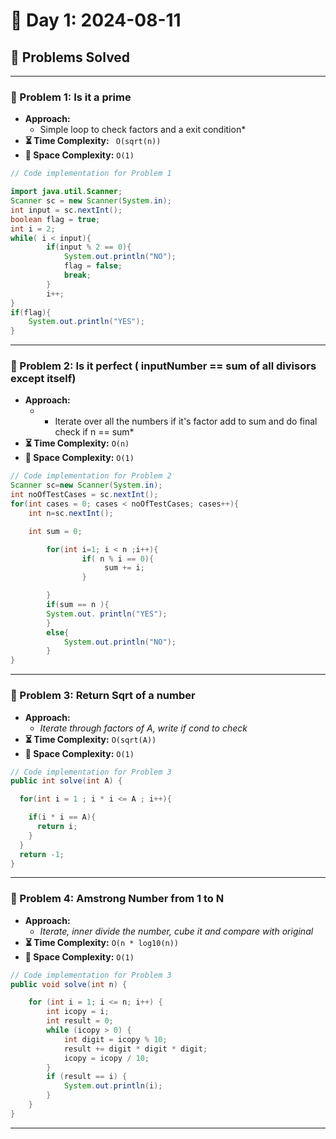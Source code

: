 
# 📅 Day 1: 2024-08-11

## 🚀 Problems Solved

---

### 🧩 Problem 1: Is it a prime
- **Approach:**
  * Simple loop to check factors and a exit condition*
- **⏳ Time Complexity:** ` O(sqrt(n))`
- **💾 Space Complexity:** `O(1)`

```java
// Code implementation for Problem 1

import java.util.Scanner;
Scanner sc = new Scanner(System.in);
int input = sc.nextInt();
boolean flag = true;
int i = 2;
while( i < input){
        if(input % 2 == 0){
            System.out.println("NO");
            flag = false;
            break;
        }
        i++;
}
if(flag){
    System.out.println("YES");
}
```

---

### 🧩 Problem 2: Is it perfect ( inputNumber == sum of all divisors except itself)
- **Approach:**
  - * Iterate over all the numbers if it's factor add to sum and do final check if n == sum*
- **⏳ Time Complexity:** `O(n)`
- **💾 Space Complexity:** `O(1)`

```java
// Code implementation for Problem 2
Scanner sc=new Scanner(System.in);
int noOfTestCases = sc.nextInt();
for(int cases = 0; cases < noOfTestCases; cases++){
    int n=sc.nextInt();

    int sum = 0;

        for(int i=1; i < n ;i++){
                if( n % i == 0){
                     sum += i;
                }

        }
        if(sum == n ){
        System.out. println("YES");
        }
        else{
            System.out.println("NO");
        }
}
```

---

### 🧩 Problem 3: Return Sqrt of a number
- **Approach:**
  - *Iterate through factors of A, write if cond to check*
- **⏳ Time Complexity:** `O(sqrt(A))`
- **💾 Space Complexity:** `O(1)`

```java
// Code implementation for Problem 3
public int solve(int A) {

  for(int i = 1 ; i * i <= A ; i++){

    if(i * i == A){
      return i;
    }
  }
  return -1;
}
```

---

### 🧩 Problem 4: Amstrong Number from 1 to N
- **Approach:**
  - *Iterate, inner divide the number, cube it and compare with original*
- **⏳ Time Complexity:** `O(n * log10(n))`
- **💾 Space Complexity:** `O(1)`

```java
// Code implementation for Problem 3
public void solve(int n) {

    for (int i = 1; i <= n; i++) {
        int icopy = i;
        int result = 0;
        while (icopy > 0) {
            int digit = icopy % 10;
            result += digit * digit * digit;
            icopy = icopy / 10;
        }
        if (result == i) {
            System.out.println(i);
        }
    }
}
```

---